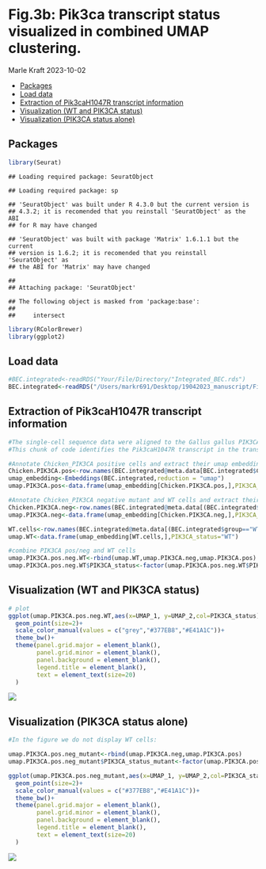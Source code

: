 Fig.3b: Pik3ca transcript status visualized in combined UMAP clustering.
================
Marle Kraft
2023-10-02

- [Packages](#packages)
- [Load data](#load-data)
- [Extraction of Pik3caH1047R transcript
  information](#extraction-of-pik3cah1047r-transcript-information)
- [Visualization (WT and PIK3CA
  status)](#visualization-wt-and-pik3ca-status)
- [Visualization (PIK3CA status
  alone)](#visualization-pik3ca-status-alone)

## Packages

``` r
library(Seurat)
```

    ## Loading required package: SeuratObject

    ## Loading required package: sp

    ## 'SeuratObject' was built under R 4.3.0 but the current version is
    ## 4.3.2; it is recomended that you reinstall 'SeuratObject' as the ABI
    ## for R may have changed

    ## 'SeuratObject' was built with package 'Matrix' 1.6.1.1 but the current
    ## version is 1.6.2; it is recomended that you reinstall 'SeuratObject' as
    ## the ABI for 'Matrix' may have changed

    ## 
    ## Attaching package: 'SeuratObject'

    ## The following object is masked from 'package:base':
    ## 
    ##     intersect

``` r
library(RColorBrewer)
library(ggplot2)
```

## Load data

``` r
#BEC.integrated<-readRDS("Your/File/Directory/"Integrated_BEC.rds")
BEC.integrated<-readRDS("/Users/markr691/Desktop/19042023_manuscript/Finalize manuscript/BEC.dat.rds")
```

## Extraction of Pik3caH1047R transcript information

``` r
#The single-cell sequence data were aligned to the Gallus gallus PIK3CA sequence (National Center for Biotechnology Information [NCBI] nucleotide sequence ID: NM_001004410) and its transcript was named "Chicken_PIK3CA" in our dataset
#This chunk of code identifies the Pik3caH1047R transcript in the transgenic mice, encoded by G. gallus Pik3ca

#Annotate Chicken_PIK3CA positive cells and extract their umap embedding information
Chicken.PIK3CA.pos<-row.names(BEC.integrated@meta.data[BEC.integrated$Chicken_PIK3CA>0,])
umap_embedding<-Embeddings(BEC.integrated,reduction = "umap")
umap.PIK3CA.pos<-data.frame(umap_embedding[Chicken.PIK3CA.pos,],PIK3CA_status="PIK3CA_positive")

#Annotate Chicken_PIK3CA negative mutant and WT cells and extract their umap embedding information
Chicken.PIK3CA.neg<-row.names(BEC.integrated@meta.data[(BEC.integrated$Chicken_PIK3CA==0) &(BEC.integrated$group!="WT"),])
umap.PIK3CA.neg<-data.frame(umap_embedding[Chicken.PIK3CA.neg,],PIK3CA_status="PIK3CA_negative")

WT.cells<-row.names(BEC.integrated@meta.data[(BEC.integrated$group=="WT"),])
umap.WT<-data.frame(umap_embedding[WT.cells,],PIK3CA_status="WT")

#combine PIK3CA pos/neg and WT cells
umap.PIK3CA.pos.neg.WT<-rbind(umap.WT,umap.PIK3CA.neg,umap.PIK3CA.pos)
umap.PIK3CA.pos.neg.WT$PIK3CA_status<-factor(umap.PIK3CA.pos.neg.WT$PIK3CA_status,levels=c("WT","PIK3CA_negative","PIK3CA_positive"))
```

## Visualization (WT and PIK3CA status)

``` r
# plot
ggplot(umap.PIK3CA.pos.neg.WT,aes(x=UMAP_1, y=UMAP_2,col=PIK3CA_status))+
  geom_point(size=2)+
  scale_color_manual(values = c("grey","#377EB8","#E41A1C"))+
  theme_bw()+
  theme(panel.grid.major = element_blank(), 
        panel.grid.minor = element_blank(),
        panel.background = element_blank(), 
        legend.title = element_blank(),
        text = element_text(size=20)
  )
```

![](Figure-3b_files/figure-gfm/unnamed-chunk-3-1.png)<!-- -->

## Visualization (PIK3CA status alone)

``` r
#In the figure we do not display WT cells:

umap.PIK3CA.pos.neg_mutant<-rbind(umap.PIK3CA.neg,umap.PIK3CA.pos)
umap.PIK3CA.pos.neg_mutant$PIK3CA_status_mutant<-factor(umap.PIK3CA.pos.neg_mutant$PIK3CA_status,levels=c("PIK3CA_negative","PIK3CA_positive"))

ggplot(umap.PIK3CA.pos.neg_mutant,aes(x=UMAP_1, y=UMAP_2,col=PIK3CA_status_mutant))+
  geom_point(size=2)+
  scale_color_manual(values = c("#377EB8","#E41A1C"))+
  theme_bw()+
  theme(panel.grid.major = element_blank(), 
        panel.grid.minor = element_blank(),
        panel.background = element_blank(), 
        legend.title = element_blank(),
        text = element_text(size=20)
  )
```

![](Figure-3b_files/figure-gfm/unnamed-chunk-4-1.png)<!-- -->
